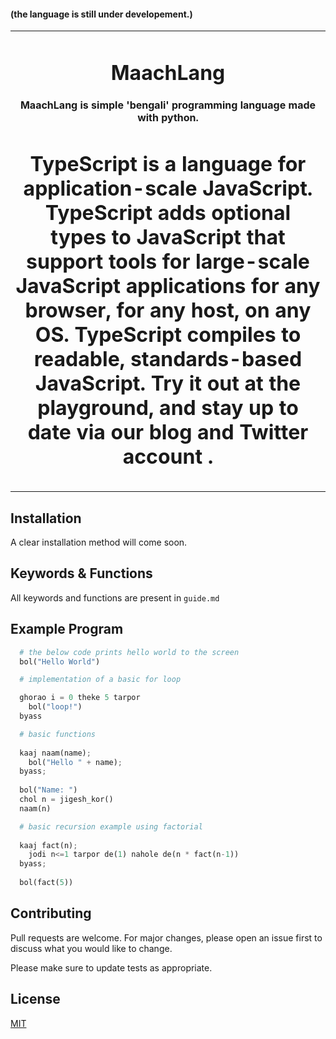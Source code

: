 #### (the language is still under developement.)

<table align="center">
<td align="center">
  <p style="font:bold">
    <h1 style="text-align: center; ">
    MaachLang
    </h1>

  <h4 style="text-align: center; ">
    MaachLang is simple 'bengali' programming language made with python.
  </h4>
  
  <h1/>

  <p style="text-align: center; ">
  TypeScript is a language for application-scale JavaScript. TypeScript adds optional types to JavaScript that support tools for large-scale JavaScript applications for any browser, for any host, on any OS. TypeScript compiles to readable, standards-based JavaScript. Try it out at the playground, and stay up to date via our blog and Twitter account  .  
  </p>
  </p>
</td>
</table>

## Installation

A clear installation method will come soon.

## Keywords & Functions

All keywords and functions are present in `guide.md`

## Example Program

```python
  # the below code prints hello world to the screen
  bol("Hello World")
```

```python
  # implementation of a basic for loop

  ghorao i = 0 theke 5 tarpor
    bol("loop!")
  byass
```

```python
  # basic functions
  
  kaaj naam(name);
    bol("Hello " + name);
  byass;
  
  bol("Name: ")
  chol n = jigesh_kor()
  naam(n)
```

```python
  # basic recursion example using factorial
  
  kaaj fact(n);
    jodi n<=1 tarpor de(1) nahole de(n * fact(n-1))
  byass;
  
  bol(fact(5))
```

## Contributing

Pull requests are welcome. For major changes, please open an issue first
to discuss what you would like to change.

Please make sure to update tests as appropriate.

## License

[MIT](https://choosealicense.com/licenses/mit/)
